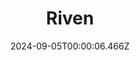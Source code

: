 ---
title: "Riven"
id: 1712350
date: 2024-09-05T00:00:06.466Z
link: games/steam/recent/riven
image: http://media.steampowered.com/steamcommunity/public/images/apps/1712350/70ac7735647f0b60485a504d31e9d33217a79ebd.jpg
playtime_2weeks: 137
playtime_forever: 137
playtime_windows_forever: 0
playtime_mac_forever: 0
playtime_linux_forever: 137
playtime_deck_forever: 137
---